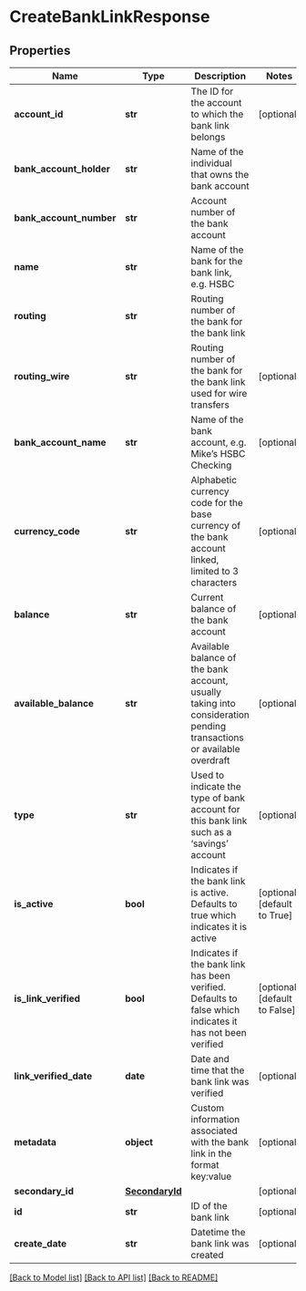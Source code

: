 # CreateBankLinkResponse

## Properties
Name | Type | Description | Notes
------------ | ------------- | ------------- | -------------
**account_id** | **str** | The ID for the account to which the bank link belongs | [optional] 
**bank_account_holder** | **str** | Name of the individual that owns the bank account | 
**bank_account_number** | **str** | Account number of the bank account | 
**name** | **str** | Name of the bank for the bank link, e.g. HSBC | 
**routing** | **str** | Routing number of the bank for the bank link | 
**routing_wire** | **str** | Routing number of the bank for the bank link used for wire transfers | [optional] 
**bank_account_name** | **str** | Name of the bank account, e.g. Mike’s HSBC Checking | [optional] 
**currency_code** | **str** | Alphabetic currency code for the base currency of the bank account linked, limited to 3 characters | [optional] 
**balance** | **str** | Current balance of the bank account | [optional] 
**available_balance** | **str** | Available balance of the bank account, usually taking into consideration pending transactions or available overdraft | [optional] 
**type** | **str** | Used to indicate the type of bank account for this bank link such as a ‘savings’ account | [optional] 
**is_active** | **bool** | Indicates if the bank link is active. Defaults to true which indicates it is active | [optional] [default to True]
**is_link_verified** | **bool** | Indicates if the bank link has been verified. Defaults to false which indicates it has not been verified | [optional] [default to False]
**link_verified_date** | **date** | Date and time that the bank link was verified | [optional] 
**metadata** | **object** | Custom information associated with the bank link in the format key:value | [optional] 
**secondary_id** | [**SecondaryId**](SecondaryId.md) |  | [optional] 
**id** | **str** | ID of the bank link | [optional] 
**create_date** | **str** | Datetime the bank link was created | [optional] 

[[Back to Model list]](../README.md#documentation-for-models) [[Back to API list]](../README.md#documentation-for-api-endpoints) [[Back to README]](../README.md)


